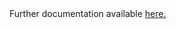 <style>
  .content-container a {
    color: #D37070; /* Change the color of hyperlinks */
    text-decoration: underline; /* Add underline to hyperlinks */
  }
</style>

<body>
Further documentation available <a href="hidden for now">here.</a>
</body>